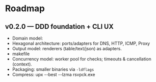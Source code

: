 # Roadmap

## v0.2.0 — DDD foundation + CLI UX
- Domain model: 
- Hexagonal architecture: ports/adapters for DNS, HTTP, ICMP, Proxy
- Output model: renderers (table/text/json) as adapters.
- makefile
- Concurrency model: worker pool for checks; timeouts & cancellation (context).
- Packaging: smaller binaries via `-ldflags`
- Compress: upx --best --lzma rsvpck.exe
